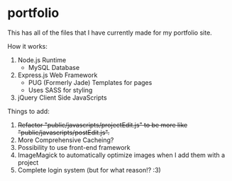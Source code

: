# portfolio
This has all of the files that I have currently made for my portfolio site.

How it works:
1. Node.js Runtime
   - MySQL Database
2. Express.js Web Framework
   - PUG (Formerly Jade) Templates for pages
   - Uses SASS for styling
3. jQuery Client Side JavaScripts

Things to add:
1. <del>Refactor "public/javascripts/projectEdit.js" to be more like "public/javascripts/postEdit.js".</del>
2. More Comprehensive Cacheing?
3. Possibility to use front-end framework
4. ImageMagick to automatically optimize images when I add them with a project
5. Complete login system (but for what reason!? :3)


